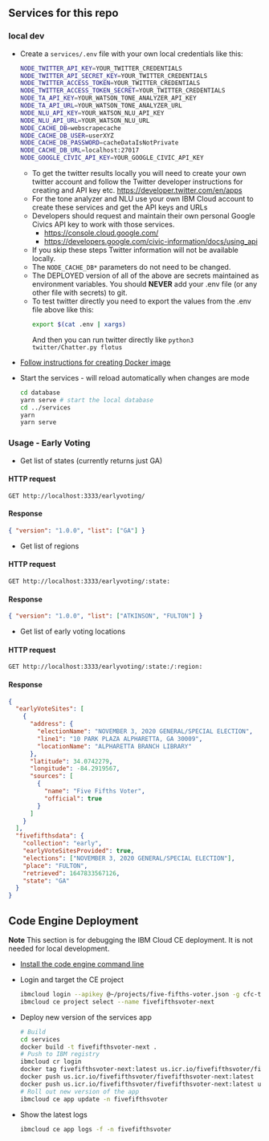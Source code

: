 ## Services for this repo

### local dev

- Create a `services/.env` file with your own local credentials like this:

  ```sh
  NODE_TWITTER_API_KEY=YOUR_TWITTER_CREDENTIALS
  NODE_TWITTER_API_SECRET_KEY=YOUR_TWITTER_CREDENTIALS
  NODE_TWITTER_ACCESS_TOKEN=YOUR_TWITTER_CREDENTIALS
  NODE_TWITTER_ACCESS_TOKEN_SECRET=YOUR_TWITTER_CREDENTIALS
  NODE_TA_API_KEY=YOUR_WATSON_TONE_ANALYZER_API_KEY
  NODE_TA_API_URL=YOUR_WATSON_TONE_ANALYZER_URL
  NODE_NLU_API_KEY=YOUR_WATSON_NLU_API_KEY
  NODE_NLU_API_URL=YOUR_WATSON_NLU_URL
  NODE_CACHE_DB=webscrapecache
  NODE_CACHE_DB_USER=userXYZ
  NODE_CACHE_DB_PASSWORD=cacheDataIsNotPrivate
  NODE_CACHE_DB_URL=localhost:27017
  NODE_GOOGLE_CIVIC_API_KEY=YOUR_GOOGLE_CIVIC_API_KEY
  ```

  - To get the twitter results locally you will need to create your own twitter account and follow the Twitter developer instructions for creating and API key etc. https://developer.twitter.com/en/apps
  - For the tone analyzer and NLU use your own IBM Cloud account to create these services and get the API keys and URLs
  - Developers should request and maintain their own personal Google Civics API key to work with those services.
    - https://console.cloud.google.com/
    - https://developers.google.com/civic-information/docs/using_api
  - If you skip these steps Twitter information will not be available locally.
  - The `NODE_CACHE_DB*` parameters do not need to be changed.
  - The DEPLOYED version of all of the above are secrets maintained as environment variables. You should **NEVER** add your .env file (or any other file with secrets) to git.
  - To test twitter directly you need to export the values from the .env file above like this:
    ```sh
    export $(cat .env | xargs)
    ```
    And then you can run twitter directly like `python3 twitter/Chatter.py flotus`

- [Follow instructions for creating Docker image](localdb/README.md)

- Start the services - will reload automatically when changes are mode

  ```sh
  cd database
  yarn serve # start the local database
  cd ../services
  yarn
  yarn serve
  ```

### Usage - Early Voting

- Get list of states (currently returns just GA)

#### HTTP request

```
GET http://localhost:3333/earlyvoting/
```

#### Response

```json
{ "version": "1.0.0", "list": ["GA"] }
```

- Get list of regions

#### HTTP request

```
GET http://localhost:3333/earlyvoting/:state:
```

#### Response

```json
{ "version": "1.0.0", "list": ["ATKINSON", "FULTON"] }
```

- Get list of early voting locations

#### HTTP request

```
GET http://localhost:3333/earlyvoting/:state:/:region:
```

#### Response

```json
{
  "earlyVoteSites": [
    {
      "address": {
        "electionName": "NOVEMBER 3, 2020 GENERAL/SPECIAL ELECTION",
        "line1": "10 PARK PLAZA ALPHARETTA, GA 30009",
        "locationName": "ALPHARETTA BRANCH LIBRARY"
      },
      "latitude": 34.0742279,
      "longitude": -84.2919567,
      "sources": [
        {
          "name": "Five Fifths Voter",
          "official": true
        }
      ]
    }
  ],
  "fivefifthsdata": {
    "collection": "early",
    "earlyVoteSitesProvided": true,
    "elections": ["NOVEMBER 3, 2020 GENERAL/SPECIAL ELECTION"],
    "place": "FULTON",
    "retrieved": 1647833567126,
    "state": "GA"
  }
}
```

## Code Engine Deployment

**Note** This section is for debugging the IBM Cloud CE deployment. It is not needed for local development.

- [Install the code engine command line](https://cloud.ibm.com/docs/codeengine?topic=codeengine-cli)

- Login and target the CE project

  ```sh
  ibmcloud login --apikey @~/projects/five-fifths-voter.json -g cfc-team-fivefifths -r us-south
  ibmcloud ce project select --name fivefifthsvoter-next
  ```

- Deploy new version of the services app

  ```sh
  # Build
  cd services
  docker build -t fivefifthsvoter-next .
  # Push to IBM registry
  ibmcloud cr login
  docker tag fivefifthsvoter-next:latest us.icr.io/fivefifthsvoter/fivefifthsvoter-next:latest
  docker push us.icr.io/fivefifthsvoter/fivefifthsvoter-next:latest
  docker push us.icr.io/fivefifthsvoter/fivefifthsvoter-next:latest us.icr.io/fivefifthsvoter/fivefifthsvoter-next:$(date '+%FT%H%M%S')
  # Roll out new version of the app
  ibmcloud ce app update -n fivefifthsvoter
  ```

- Show the latest logs

  ```sh
  ibmcloud ce app logs -f -n fivefifthsvoter
  ```

